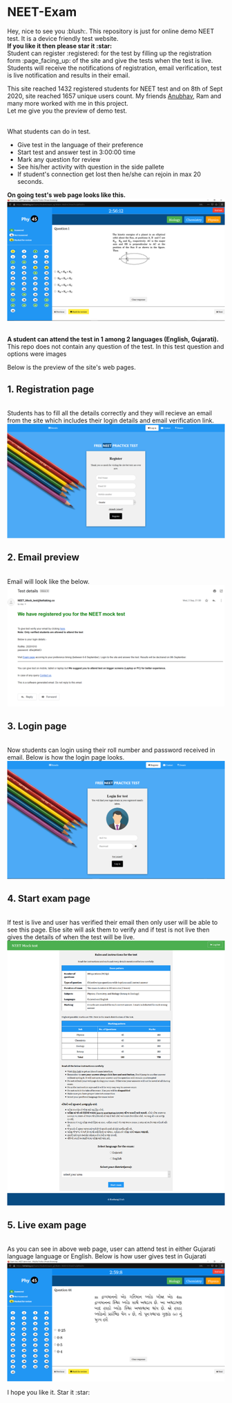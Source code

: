 <h1><b>NEET-Exam</b></h1>
<p>Hey, nice to see you :blush:. This repository is just for online demo NEET test. It is a device friendly test website.<br>
  <b>If you like it then please star it :star: </b><br>
Student can register :registered: for the test by filling up the registration form :page_facing_up: of the site and give the tests when the test is live. Students will receive the notifications of registration, email verification, test is live notification and results in their email.

This site reached 1432 registered students for NEET test and on 8th of Sept 2020, site reached 1657 unique users count. My friends <a href="https://github.com/AnubhavMadhav">Anubhav</a>, Ram and many more worked with me in this project.
<br>
Let me give you the preview of demo test.<br><br>
<p>
  What students can do in test.
  <ul>
    <li>Give test in the language of their preference</li>
    <li>Start test and answer test in 3:00:00 time</li>
    <li>Mark any question for review</li>
    <li>See his/her activity with question in the side pallete</li>
    <li>If student's connection get lost then he/she can rejoin in max 20 seconds.</li>
  </ul>
</p>
<b>On going test's web page looks like this.</b>
<br>
  <center>
<img src="https://github.com/Kelta-King/NEET-Exam/blob/master/Files/examgoingENG.PNG">
  </center>
<br>
</p>

<p>
  <b>A student can attend the test in 1 among 2 languages (English, Gujarati).</b>
  This repo does not contain any question of the test. In this test question and options were images
</p>
<p>
  Below is the preview of the site's web pages.
  <br>
  <h2><b>1. Registration page</b></h2><br>
  Students has to fill all the details correctly and they will recieve an email from the site which includes their login details and email verification link.<br>
  <center>
    <img src='https://github.com/Kelta-King/NEET-Exam/blob/master/Files/registration.PNG'>
  </center>
  
  <h2><b>2. Email preview</b></h2><br>
  Email will look like the below.<br>
  <center>
    <img src='https://github.com/Kelta-King/NEET-Exam/blob/master/Files/email.PNG'>
  </center>
  
  <h2><b>3. Login page</b></h2><br>
  Now students can login using their roll number and password received in email. Below is how the login page looks.<br>
  <center>
    <img src='https://github.com/Kelta-King/NEET-Exam/blob/master/Files/loginpage.PNG'>
  </center>
  
  <h2><b>4. Start exam page</b></h2><br>
  If test is live and user has verified their email then only user will be able to see this page. Else site will ask them to verify and if test is not live then gives the details of when the test will be live.<br>
  <center>
    <img src='https://github.com/Kelta-King/NEET-Exam/blob/master/Files/examInstrpage.png'>
  </center>
  
  <h2><b>5. Live exam page</b></h2><br>
  As you can see in above web page, user can attend test in either Gujarati language language or English. Below is how user gives test in Gujarati<br>
  <center>
    <img src='https://github.com/Kelta-King/NEET-Exam/blob/master/Files/examgoingGUJ.PNG'>
  </center>
</p>
<p>
  I hope you like it. Star it :star:
</p>

